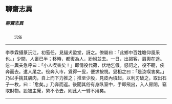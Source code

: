 

## 聊齋志異

##### 聊齋志異
　　`沅俗`

* * *

李季霖攝篆沅江，初蒞任，見貓犬盈堂，訝之。僚屬曰：「此鄉中百姓瞻仰風采也。」少間，人畜已半；移時，都復為人，紛紛並去。一日，出謁客，肩輿在途。忽一輿夫急呼曰：「小人喫害矣！」即倩役代荷，伏地乞假。怒訶之，役不聽，疾奔而去。遣人尾之。役奔入市，覓得一叟，便求按視。叟相之曰：「是汝喫害矣。」乃以手揣其膚肉，自上而下力推之；推至少股，見皮內墳起，以利刃破之，取出石子一枚，曰：「愈矣。」乃奔而返。後聞其俗有身臥室中，手即飛出，入人房闥，竊取財物。設被主覺，縶不令去，則此人一臂不用矣。

* * *

